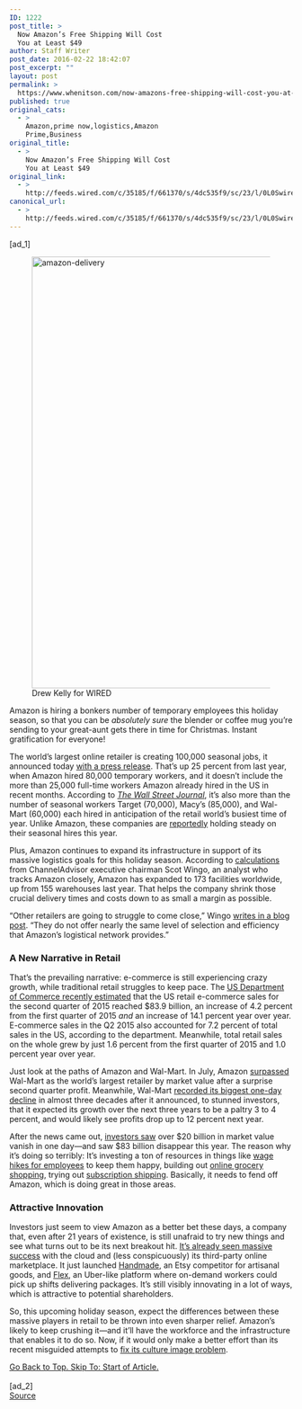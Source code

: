 ```yaml
---
ID: 1222
post_title: >
  Now Amazon’s Free Shipping Will Cost
  You at Least $49
author: Staff Writer
post_date: 2016-02-22 18:42:07
post_excerpt: ""
layout: post
permalink: >
  https://www.whenitson.com/now-amazons-free-shipping-will-cost-you-at-least-49/
published: true
original_cats:
  - >
    Amazon,prime now,logistics,Amazon
    Prime,Business
original_title:
  - >
    Now Amazon’s Free Shipping Will Cost
    You at Least $49
original_link:
  - >
    http://feeds.wired.com/c/35185/f/661370/s/4dc535f9/sc/23/l/0L0Swired0N0C20A160C0A20Cnow0Eamazons0Efree0Eshipping0Ewill0Ecost0Eyou0Eat0Eleast0E490C/story01.htm
canonical_url:
  - >
    http://feeds.wired.com/c/35185/f/661370/s/4dc535f9/sc/23/l/0L0Swired0N0C20A160C0A20Cnow0Eamazons0Efree0Eshipping0Ewill0Ecost0Eyou0Eat0Eleast0E490C/story01.htm
---
```

 [ad_1]
<br><div id=""><figure attachment_1684773="" class="wp-caption landscape alignnone  relative" data-js="fader"><a href="http://www.wired.com/wp-content/uploads/2014/12/amazon-delivery.jpg"><img src="http://www.whenitson.com/wp-content/uploads/2016/02/Now-Amazons-Free-Shipping-Will-Cost-You-at-Least-49.jpg" alt="amazon-delivery" width="1024" height="768" class="size-large wp-image-1684773"/></a><figcaption class="wp-caption-text link-underline"><span class="credit link-underline-sm"><span aria-hidden="true" class="ui ui ui-photo inline-block ui-credit relative opacity-5 marg-r-micro"/> Drew Kelly for WIRED</span></figcaption></figure><p>Amazon is hiring a bonkers number of temporary employees this holiday season, so that you can be <em>absolutely sure</em> the blender or coffee mug you’re sending to your great-aunt gets there in time for Christmas. Instant gratification for everyone!</p>
<p>The world’s largest online retailer is creating 100,000 seasonal jobs, it announced today <a href="http://phx.corporate-ir.net/phoenix.zhtml?c=176060&amp;p=irol-newsArticle&amp;ID=2098390">with a press release</a>. That’s up 25 percent from last year, when Amazon hired 80,000 temporary workers, and it doesn’t include the more than 25,000 full-time workers Amazon already hired in the US in recent months. According to <a href="http://www.wsj.com/articles/amazon-to-hire-100-000-u-s-workers-for-holidays-1445320512"><em>The Wall Street Journal</em></a>, it’s also more than the number of seasonal workers Target (70,000), Macy’s (85,000), and Wal-Mart (60,000) each hired in anticipation of the retail world’s busiest time of year. Unlike Amazon, these companies are <a href="http://www.wsj.com/articles/amazon-to-hire-100-000-u-s-workers-for-holidays-1445320512">reportedly</a> holding steady on their seasonal hires this year.</p>
<p>Plus, Amazon continues to expand its infrastructure in support of its massive logistics goals for this holiday season. According to <a href="http://www.channeladvisor.com/blog/?pn=scot/inside-amazons-fulfillment-center-network-2015-update">calculations</a> from ChannelAdvisor executive chairman Scot Wingo, an analyst who tracks Amazon closely, Amazon has expanded to 173 facilities worldwide, up from 155 warehouses last year. That helps the company shrink those crucial delivery times and costs down to as small a margin as possible.</p>
<p>“Other retailers are going to struggle to come close,” Wingo <a href="http://www.channeladvisor.com/blog/?pn=scot/inside-amazons-fulfillment-center-network-2015-update">writes in a blog post</a>. “They do not offer nearly the same level of selection and efficiency that Amazon’s logistical network provides.”</p>
<h3>A New Narrative in Retail</h3>
<p>That’s the prevailing narrative: e-commerce is still experiencing crazy growth, while traditional retail struggles to keep pace. The <a href="https://www.census.gov/retail/mrts/www/data/pdf/ec_current.pdf">US Department of Commerce recently estimated</a> that the US retail e-commerce sales for the second quarter of 2015 reached $83.9 billion, an increase of 4.2 percent from the first quarter of 2015 <em>and</em> an increase of 14.1 percent year over year. E-commerce sales in the Q2 2015 also accounted for 7.2 percent of total sales in the US, according to the department. Meanwhile, total retail sales on the whole grew by just 1.6 percent from the first quarter of 2015 and 1.0 percent year over year.</p>
<p>Just look at the paths of Amazon and Wal-Mart. In July, Amazon <a href="http://www.bloomberg.com/news/articles/2015-07-23/amazon-surpasses-wal-mart-as-biggest-retailer-by-market-value">surpassed</a> Wal-Mart as the world’s largest retailer by market value after a surprise second quarter profit. Meanwhile, Wal-Mart <a href="http://www.nytimes.com/2015/10/15/business/daily-stock-market-activity.html">recorded its biggest one-day decline</a> in almost three decades after it announced, to stunned investors, that it expected its growth over the next three years to be a paltry 3 to 4 percent, and would likely see profits drop up to 12 percent next year.</p>
<p>After the news came out, <a href="http://www.usatoday.com/story/money/markets/2015/10/14/walmart-amazon-dislocation-stock/73925812/">investors saw</a> over $20 billion in market value vanish in one day—and saw $83 billion disappear this year. The reason why it’s doing so terribly: It’s investing a ton of resources in things like <a href="https://cdn.corporate.walmart.com/49/2c/bfc3113f4565a9ac36ba77fd00f0/fy16-q2-management-earnings-call-transcript.pdf">wage hikes for employees</a> to keep them happy, building out <a href="http://techcrunch.com/2015/10/14/walmarts-online-grocery-shopping-service-expands-to-10-cities-in-texas-florida-and-oklahoma/">online grocery shopping</a>, trying out <a href="http://hosted.ap.org/dynamic/stories/U/US_WAL_MART_SHIPPING_SERVICE?SITE=AP&amp;SECTION=HOME&amp;TEMPLATE=DEFAULT">subscription shipping</a>. Basically, it needs to fend off Amazon, which is doing great in those areas.</p>
<h3>Attractive Innovation</h3>
<p>Investors just seem to view Amazon as a better bet these days, a company that, even after 21 years of existence, is still unafraid to try new things and see what turns out to be its next breakout hit. <a href="http://www.wired.com/2015/10/forget-the-everything-store-amazons-an-everything-business/">It’s already seen massive success</a> with the cloud and (less conspicuously) its third-party online marketplace. It just launched <a href="http://www.wired.com/2015/10/amazon-takes-etsy-see-whos-authentic/">Handmade</a>, an Etsy competitor for artisanal goods, and <a href="http://www.wired.com/2015/09/amazon-wades-complex-world-demand-economy/">Flex</a>, an Uber-like platform where on-demand workers could pick up shifts delivering packages. It’s still visibly innovating in a lot of ways, which is attractive to potential shareholders.</p>
<p>So, this upcoming holiday season, expect the differences between these massive players in retail to be thrown into even sharper relief. Amazon’s likely to keep crushing it—and it’ll have the workforce and the infrastructure that enables it to do so. Now, if it would only make a better effort than its recent misguided attempts to <a href="http://www.wired.com/2015/10/amazons-weird-defensive-blog-post-is-actually-smart-pr/">fix its culture image problem</a>.</p>
							<a class="visually-hidden skip-to-text-link focusable bg-white" href="#start-of-content">Go Back to Top. Skip To: Start of Article.</a>
						</div>
<br>[ad_2]
<br><a href="http://feeds.wired.com/c/35185/f/661370/s/4dc535f9/sc/23/l/0L0Swired0N0C20A160C0A20Cnow0Eamazons0Efree0Eshipping0Ewill0Ecost0Eyou0Eat0Eleast0E490C/story01.htm">Source </a>